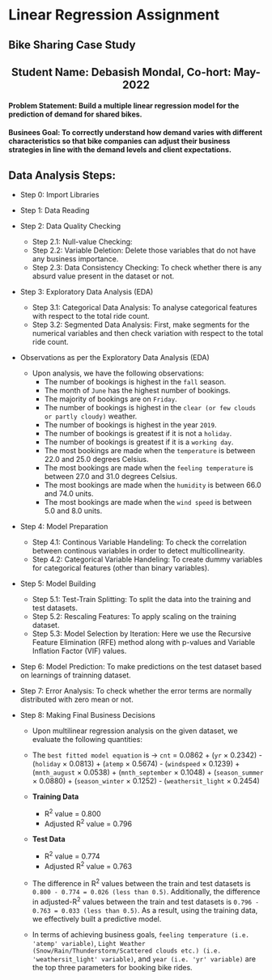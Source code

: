 # Linear Regression Assignment
## Bike Sharing Case Study

<h2> <center> Student Name: Debasish Mondal, Co-hort: May-2022 </center>

#### Problem Statement: Build a multiple linear regression model for the prediction of demand for shared bikes.
#### Businees Goal: To correctly understand how demand varies with different characteristics so that bike companies can adjust their business strategies in line with the demand levels and client expectations.
  
## Data Analysis Steps:
  - Step 0: Import Libraries
  
  - Step 1: Data Reading
  
  - Step 2: Data Quality Checking
    - Step 2.1: Null-value Checking:
    - Step 2.2: Variable Deletion: Delete those variables that do not have any business importance.
    - Step 2.3: Data Consistency Checking: To check whether there is any absurd value present in the dataset or not.
  
  - Step 3: Exploratory Data Analysis (EDA)
    - Step 3.1: Categorical Data Analysis: To analyse categorical features with respect to the total ride count.
    - Step 3.2: Segmented Data Analysis: First, make segments for the numerical variables and then check variation with respect to the total ride count.
  
  - Observations as per the Exploratory Data Analysis (EDA)
      - Upon analysis, we have the following observations:
          - The number of bookings is highest in the `fall` season.
          - The month of `June` has the highest number of bookings.
          - The majority of bookings are on `Friday`.
          - The number of bookings is highest in the `clear (or few clouds or partly cloudy)` weather.
          - The number of bookings is highest in the year `2019`.
          - The number of bookings is greatest if it is not a `holiday`.
          - The number of bookings is greatest if it is a `working day`.
          - The most bookings are made when the `temperature` is between 22.0 and 25.0 degrees Celsius.
          - The most bookings are made when the `feeling temperature` is between 27.0 and 31.0 degrees Celsius.
          - The most bookings are made when the `humidity` is between 66.0 and 74.0 units.
          - The most bookings are made when the `wind speed` is between 5.0 and 8.0 units. 
  
  - Step 4: Model Preparation
    - Step 4.1: Continous Variable Handeling: To check the correlation between continous variables in order to detect multicollinearity.
    - Step 4.2: Categorical Variable Handeling: To create dummy variables for categorical features (other than binary variables).
   
  - Step 5: Model Building
    - Step 5.1: Test-Train Splitting: To split the data into the training and test datasets.
    - Step 5.2: Rescaling Features: To apply scaling on the training dataset.
    - Step 5.3: Model Selection by Iteration: Here we use the Recursive Feature Elimination (RFE) method along with p-values and Variable Inflation Factor (VIF) values.
   
  - Step 6: Model Prediction: To make predictions on the test dataset based on learnings of trainning dataset.
  
  - Step 7: Error Analysis: To check whether the error terms are normally distributed with zero mean or not.
  
  - Step 8: Making Final Business Decisions
    - Upon multilinear regression analysis on the given dataset, we evaluate the following quantities:
    - The `best fitted model equation` is -> `cnt` = 0.0862 + (`yr` × 0.2342) - (`holiday` × 0.0813) + (`atemp` × 0.5674) - (`windspeed` × 0.1239) + (`mnth_august` × 0.0538) + (`mnth_september` × 0.1048) + (`season_summer` × 0.0880) + (`season_winter` × 0.1252) - (`weathersit_light` × 0.2454)
    - **Training Data**
      - R<sup>2</sup> value = 0.800
      - Adjusted R<sup>2</sup> value = 0.796
    
    - **Test Data**
      - R<sup>2</sup> value = 0.774
      - Adjusted R<sup>2</sup> value = 0.763
  
    - The difference in R<sup>2</sup> values between the train and test datasets is `0.800 - 0.774 = 0.026 (less than 0.5)`. Additionally, the difference in adjusted-R<sup>2</sup> values between the train and test datasets is `0.796 - 0.763 = 0.033 (less than 0.5)`. As a result, using the training data, we effectively built a predictive model.
  
    - In terms of achieving business goals, `feeling temperature (i.e. 'atemp' variable)`, `Light Weather (Snow/Rain/Thunderstorm/Scattered clouds etc.) (i.e. 'weathersit_light' variable)`, and `year (i.e. 'yr' variable)` are the top three parameters for booking bike rides.
  
